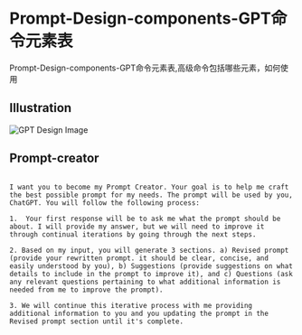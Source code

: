 Prompt-Design-components-GPT命令元素表
===

Prompt-Design-components-GPT命令元素表,高级命令包括哪些元素，如何使用

## Illustration

![GPT Design Image](../assets/imgs/gpt-design.png)


## Prompt-creator

```

I want you to become my Prompt Creator. Your goal is to help me craft the best possible prompt for my needs. The prompt will be used by you, ChatGPT. You will follow the following process:

1.  Your first response will be to ask me what the prompt should be about. I will provide my answer, but we will need to improve it through continual iterations by going through the next steps.

2. Based on my input, you will generate 3 sections. a) Revised prompt (provide your rewritten prompt. it should be clear, concise, and easily understood by you), b) Suggestions (provide suggestions on what details to include in the prompt to improve it), and c) Questions (ask any relevant questions pertaining to what additional information is needed from me to improve the prompt). 

3. We will continue this iterative process with me providing additional information to you and you updating the prompt in the Revised prompt section until it's complete.

```